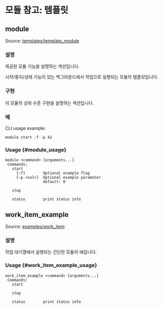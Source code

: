 # 모듈 참고: 템플릿

## module

Source: [templates/template_module](https://github.com/PX4/PX4-Autopilot/tree/main/src/templates/template_module)

### 설명

제공된 모듈 기능을 설명하는 섹션입니다.

시작/중지/상태 기능이 있는 백그라운드에서 작업으로 실행되는 모듈의 템플릿입니다.

### 구현

이 모듈의 상위 수준 구현을 설명하는 섹션입니다.

### 예

CLI usage example:

```
module start -f -p 42
```

### Usage {#module_usage}

```
module <command> [arguments...]
 Commands:
   start
     [-f]        Optional example flag
     [-p <val>]  Optional example parameter
                 default: 0

   stop

   status        print status info
```

## work_item_example

Source: [examples/work_item](https://github.com/PX4/PX4-Autopilot/tree/main/src/examples/work_item)

### 설명

작업 대기열에서 실행되는 간단한 모듈의 예입니다.

### Usage {#work_item_example_usage}

```
work_item_example <command> [arguments...]
 Commands:
   start

   stop

   status        print status info
```
